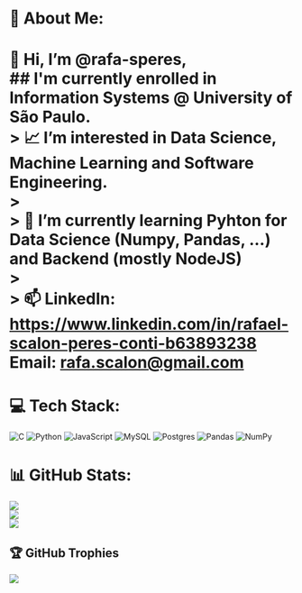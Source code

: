 # 💫 About Me:
# 👋 Hi, I’m @rafa-speres, <br>## I'm currently enrolled in Information Systems @ University of São Paulo.<br>> 📈 I’m interested in Data Science, Machine Learning and Software Engineering. <br>> <br>> 🐼 I’m currently learning Pyhton for Data Science (Numpy, Pandas, ...) and Backend (mostly NodeJS)<br>> <br>> 📫 LinkedIn: https://www.linkedin.com/in/rafael-scalon-peres-conti-b63893238 Email: rafa.scalon@gmail.com<br>


# 💻 Tech Stack:
![C](https://img.shields.io/badge/c-%2300599C.svg?style=for-the-badge&logo=c&logoColor=white) ![Python](https://img.shields.io/badge/python-3670A0?style=for-the-badge&logo=python&logoColor=ffdd54) ![JavaScript](https://img.shields.io/badge/javascript-%23323330.svg?style=for-the-badge&logo=javascript&logoColor=%23F7DF1E) ![MySQL](https://img.shields.io/badge/mysql-%2300f.svg?style=for-the-badge&logo=mysql&logoColor=white) ![Postgres](https://img.shields.io/badge/postgres-%23316192.svg?style=for-the-badge&logo=postgresql&logoColor=white) ![Pandas](https://img.shields.io/badge/pandas-%23150458.svg?style=for-the-badge&logo=pandas&logoColor=white) ![NumPy](https://img.shields.io/badge/numpy-%23013243.svg?style=for-the-badge&logo=numpy&logoColor=white)
# 📊 GitHub Stats:
![](https://github-readme-stats.vercel.app/api?username=rafa-speres&theme=dark&hide_border=false&include_all_commits=false&count_private=false)<br/>
![](https://github-readme-streak-stats.herokuapp.com/?user=rafa-speres&theme=dark&hide_border=false)<br/>
![](https://github-readme-stats.vercel.app/api/top-langs/?username=rafa-speres&theme=dark&hide_border=false&include_all_commits=false&count_private=false&layout=compact)

## 🏆 GitHub Trophies
![](https://github-profile-trophy.vercel.app/?username=rafa-speres&theme=onedark&no-frame=true&no-bg=false&margin-w=4)
